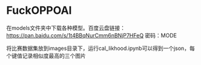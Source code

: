 # FuckOPPOAI

在models文件夹中下载各种模型。百度云盘链接：https://pan.baidu.com/s/1t4BBqNurCmm6nBNjP7HFeQ 密码：MODE

将比赛数据集放到images目录下，运行cal_likhood.ipynb可以得到一个json，每个键值记录相似度最高的三个图片